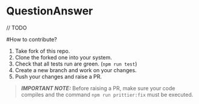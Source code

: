 # QuestionAnswer

// TODO



#How to contribute?

1. Take fork of this repo.
2. Clone the forked one into your system.
3. Check that all tests run are green. (`npm run test`)
3. Create a new branch and work on your changes.
4. Push your changes and raise a PR.

> **_IMPORTANT NOTE:_** Before raising a PR, make sure your code compiles and the command `npm run prittier:fix` must be executed.
